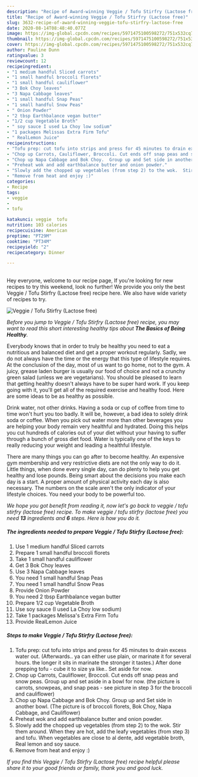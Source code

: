 ```yaml
---
description: "Recipe of Award-winning Veggie / Tofu Stirfry (Lactose free)"
title: "Recipe of Award-winning Veggie / Tofu Stirfry (Lactose free)"
slug: 3632-recipe-of-award-winning-veggie-tofu-stirfry-lactose-free
date: 2020-08-14T08:48:40.077Z
image: https://img-global.cpcdn.com/recipes/5971475100598272/751x532cq70/veggie-tofu-stirfry-lactose-free-recipe-main-photo.jpg
thumbnail: https://img-global.cpcdn.com/recipes/5971475100598272/751x532cq70/veggie-tofu-stirfry-lactose-free-recipe-main-photo.jpg
cover: https://img-global.cpcdn.com/recipes/5971475100598272/751x532cq70/veggie-tofu-stirfry-lactose-free-recipe-main-photo.jpg
author: Pauline Dunn
ratingvalue: 3
reviewcount: 12
recipeingredient:
- "1 medium handful Sliced carrots"
- "1 small handful broccoli florets"
- "1 small handful cauliflower"
- "3 Bok Choy leaves"
- "3 Napa Cabbage leaves"
- "1 small handful Snap Peas"
- "1 small handful Snow Peas"
- " Onion Powder"
- "2 tbsp Earthbalance vegan butter"
- "1/2 cup Vegetable Broth"
- " soy sauce I used La Choy low sodium"
- "1 packages Melissas Extra Firm Tofu"
- " RealLemon Juice"
recipeinstructions:
- "Tofu prep: cut tofu into strips and press for 45 minutes to drain excess water out.  (Afterwards.. ya can either use plain, or marinate it for several hours.  the longer it sits in marinate the stronger it tastes.)  After done prepping tofu - cube it to size ya like..  Set aside for now."
- "Chop up Carrots, Cauliflower, Broccoli. Cut ends off snap peas and snow peas.  Group up and set aside in a bowl for now. (the picture is carrots, snowpeas, and snap peas - see picture in step 3 for the broccoli and cauliflower)"
- "Chop up Napa Cabbage and Bok Choy.  Group up and Set side in another bowl.  (The picture is of broccoli florets, Bok Choy, Napa Cabbage, and Cauliflower)"
- "Preheat wok and add earthbalance butter and onion powder."
- "Slowly add the chopped up vegetables (from step 2) to the wok.  Stir them around.  When they are hot, add the leafy vegetables (from step 3) and tofu.  When vegetables are close to al dente, add vegetable broth, Real lemon and soy sauce."
- "Remove from heat and enjoy :)"
categories:
- Recipe
tags:
- veggie
- 
- tofu

katakunci: veggie  tofu 
nutrition: 103 calories
recipecuisine: American
preptime: "PT29M"
cooktime: "PT34M"
recipeyield: "2"
recipecategory: Dinner

---
```

<br>
Hey everyone, welcome to our recipe page, If you're looking for new recipes to try this weekend, look no further! We provide you only the best Veggie / Tofu Stirfry (Lactose free) recipe here. We also have wide variety of recipes to try.
<br>


![Veggie / Tofu Stirfry (Lactose free)](https://img-global.cpcdn.com/recipes/5971475100598272/751x532cq70/veggie-tofu-stirfry-lactose-free-recipe-main-photo.jpg)

<i>Before you jump to Veggie / Tofu Stirfry (Lactose free) recipe, you may want to read this short interesting healthy tips about <strong>The Basics of Being Healthy</strong>.</i>

Everybody knows that in order to truly be healthy you need to eat a nutritious and balanced diet and get a proper workout regularly. Sadly, we do not always have the time or the energy that this type of lifestyle requires. At the conclusion of the day, most of us want to go home, not to the gym. A juicy, grease laden burger is usually our food of choice and not a crunchy green salad (unless we are vegetarians). You should be pleased to learn that getting healthy doesn't always have to be super hard work. If you keep going with it, you'll get all of the required exercise and healthy food. Here are some ideas to be as healthy as possible.

Drink water, not other drinks. Having a soda or cup of coffee from time to time won't hurt you too badly. It will be, however, a bad idea to solely drink soda or coffee. When you pick out water more than other beverages you are helping your body remain very healthful and hydrated. Doing this helps you cut hundreds of calories out of your diet without your having to suffer through a bunch of gross diet food. Water is typically one of the keys to really reducing your weight and leading a healthful lifestyle.

There are many things you can go after to become healthy. An expensive gym membership and very restrictive diets are not the only way to do it. Little things, when done every single day, can do plenty to help you get healthy and lose pounds. Being smart about the decisions you make each day is a start. A proper amount of physical activity each day is also necessary. The numbers on the scale aren't the only indicator of your lifestyle choices. You need your body to be powerful too. 


<i>We hope you got benefit from reading it, now let's go back to veggie / tofu stirfry (lactose free) recipe. To make veggie / tofu stirfry (lactose free) you need <strong>13</strong> ingredients and <strong>6</strong> steps. Here is how you do it.
</i>

##### The ingredients needed to prepare Veggie / Tofu Stirfry (Lactose free):

1. Use 1 medium handful Sliced carrots
1. Prepare 1 small handful broccoli florets
1. Take 1 small handful cauliflower
1. Get 3 Bok Choy leaves
1. Use 3 Napa Cabbage leaves
1. You need 1 small handful Snap Peas
1. You need 1 small handful Snow Peas
1. Provide  Onion Powder
1. You need 2 tbsp Earthbalance vegan butter
1. Prepare 1/2 cup Vegetable Broth
1. Use  soy sauce (I used La Choy low sodium)
1. Take 1 packages Melissa&#39;s Extra Firm Tofu
1. Provide  RealLemon Juice


##### Steps to make Veggie / Tofu Stirfry (Lactose free):

1. Tofu prep: cut tofu into strips and press for 45 minutes to drain excess water out.  (Afterwards.. ya can either use plain, or marinate it for several hours.  the longer it sits in marinate the stronger it tastes.)  After done prepping tofu - cube it to size ya like..  Set aside for now.
1. Chop up Carrots, Cauliflower, Broccoli. Cut ends off snap peas and snow peas.  Group up and set aside in a bowl for now. (the picture is carrots, snowpeas, and snap peas - see picture in step 3 for the broccoli and cauliflower)
1. Chop up Napa Cabbage and Bok Choy.  Group up and Set side in another bowl.  (The picture is of broccoli florets, Bok Choy, Napa Cabbage, and Cauliflower)
1. Preheat wok and add earthbalance butter and onion powder.
1. Slowly add the chopped up vegetables (from step 2) to the wok.  Stir them around.  When they are hot, add the leafy vegetables (from step 3) and tofu.  When vegetables are close to al dente, add vegetable broth, Real lemon and soy sauce.
1. Remove from heat and enjoy :)


<i>If you find this Veggie / Tofu Stirfry (Lactose free) recipe helpful please share it to your good friends or family, thank you and good luck.</i>
